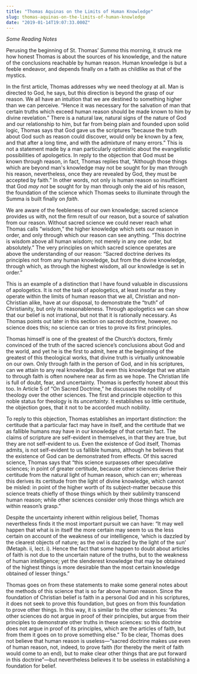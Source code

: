 ```yaml
---
title: "Thomas Aquinas on the Limits of Human Knowledge"
slug: thomas-aquinas-on-the-limits-of-human-knowledge
date: "2019-01-14T19:07:33.000Z"
---
```


_Some Reading Notes_

Perusing the beginning of St. Thomas’ _Summa_ this morning, it struck me how honest Thomas is about the sources of his knowledge, and the nature of the conclusions reachable by human reason. Human knowledge is but a feeble endeavor, and depends finally on a faith as childlike as that of the mystics.

In the first article, Thomas addresses why we need theology at all. Man is directed to God, he says, but this direction is beyond the grasp of our reason. We all have an intuition that we are destined to something higher than we can perceive. “Hence it was necessary for the salvation of man that certain truths which exceed human reason should be made known to him by divine revelation.” There is a natural law, natural signs of the nature of God and our relationship to him, but far from being plain and founded upon solid logic, Thomas says that God gave us the scriptures “because the truth about God such as reason could discover, would only be known by a few, and that after a long time, and with the admixture of many errors.” This is not a statement made by a man particularly optimistic about the evangelistic possibilities of apologetics. In reply to the objection that God must be known through reason, in fact, Thomas replies that, “Although those things which are beyond man's knowledge may not be sought for by man through his reason, nevertheless, once they are revealed by God, they must be accepted by faith.” In other words, not only is human reason so insufficient that God _may not_ be sought for by man through only the aid of his reason, the foundation of the science which Thomas seeks to illuminate through the Summa is built finally on _faith_.

We are aware of the feebleness of our own knowledge; sacred science provides us with, not the firm result of our reason, but a source of salvation from our reason. Without sacred science we could never reach what Thomas calls “wisdom,” the higher knowledge which sets our reason in order, and only through which our reason can see anything. “This doctrine is wisdom above all human wisdom; not merely in any one order, but absolutely.” The very principles on which sacred science operates are above the understanding of our reason: “Sacred doctrine derives its principles not from any human knowledge, but from the divine knowledge, through which, as through the highest wisdom, all our knowledge is set in order.”

This is an example of a distinction that I have found valuable in discussions of apologetics. It is not the task of apologetics, at least insofar as they operate within the limits of human reason that we all, Christian and non-Christian alike, have at our disposal, to demonstrate the “truth” of Christianity, but only its reasonableness. Through apologetics we can show that our belief is not irrational, but not that it is rationally necessary. As Thomas points out later in this section on sacred doctrine, however, no science does this; no science can or tries to prove its first principles.

Thomas himself is one of the greatest of the Church’s doctors, firmly convinced of the truth of the sacred science’s conclusions about God and the world, and yet he is the first to admit, here at the beginning of the greatest of this theological works, that divine truth is virtually unknowable on our own. Only through faith in the person of God, and in his scriptures, can we attain to any real knowledge. But even this knowledge that we attain to through faith is often nowhere near as firm as we hope. The Christian life is full of doubt, fear, and uncertainty. Thomas is perfectly honest about this too. In Article 5 of “On Sacred Doctrine,” he discusses the nobility of theology over the other sciences. The first and principle objection to this noble status for theology is its _uncertainty_. It establishes so little certitude, the objection goes, that it not to be accorded much nobility.

To reply to this objection, Thomas establishes an important distinction: the certitude that a particular fact may have in itself, and the certitude that we as fallible humans may have in our knowledge of that certain fact. The claims of scripture are self-evident in themselves, in that they are true, but they are not self-evident to us. Even the existence of God itself, Thomas admits, is not self-evident to us fallible humans, although he believes that the existence of God can be demonstrated from effects. Of this sacred science, Thomas says that “this science surpasses other speculative sciences; in point of greater certitude, because other sciences derive their certitude from the natural light of human reason, which can err; whereas this derives its certitude from the light of divine knowledge, which cannot be misled: in point of the higher worth of its subject-matter because this science treats chiefly of those things which by their sublimity transcend human reason; while other sciences consider only those things which are within reason’s grasp.”

Despite the uncertainty inherent within religious belief, Thomas nevertheless finds it the most important pursuit we can have: “It may well happen that what is in itself the more certain may seem to us the less certain on account of the weakness of our intelligence, ‘which is dazzled by the clearest objects of nature; as the owl is dazzled by the light of the sun’ (Metaph. ii, lect. i). Hence the fact that some happen to doubt about articles of faith is not due to the uncertain nature of the truths, but to the weakness of human intelligence; yet the slenderest knowledge that may be obtained of the highest things is more desirable than the most certain knowledge obtained of lesser things.”

Thomas goes on from these statements to make some general notes about the methods of this science that is so far above human reason. Since the foundation of Christian belief is faith in a personal God and in his scriptures, it does not seek to prove this foundation, but goes on from this foundation to prove other things. In this way, it is similar to the other sciences: “As other sciences do not argue in proof of their principles, but argue from their principles to demonstrate other truths in these sciences: so this doctrine does not argue in proof of its principles, which are the articles of faith, but from them it goes on to prove something else.” To be clear, Thomas does not believe that human reason is useless—“sacred doctrine makes use even of human reason, not, indeed, to prove faith (for thereby the merit of faith would come to an end), but to make clear other things that are put forward in this doctrine”—but nevertheless believes it to be useless in establishing a foundation for belief.
